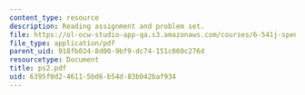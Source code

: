 ```yaml
---
content_type: resource
description: Reading assignment and problem set.
file: https://ol-ocw-studio-app-qa.s3.amazonaws.com/courses/6-541j-speech-communication-spring-2004/6395f0d246115bd6b54d83b042baf934_ps2.pdf
file_type: application/pdf
parent_uid: 918fb024-8d00-9bf9-dc74-151c060c276d
resourcetype: Document
title: ps2.pdf
uid: 6395f0d2-4611-5bd6-b54d-83b042baf934
---
```

